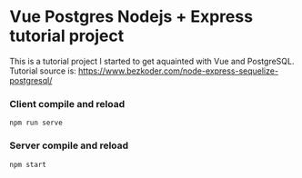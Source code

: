 # Vue Postgres Nodejs + Express tutorial project

 This is a tutorial project I started to get aquainted with Vue and PostgreSQL.
 Tutorial source is: https://www.bezkoder.com/node-express-sequelize-postgresql/

### Client compile and reload
```
npm run serve
```

### Server compile and reload
```
npm start
```
